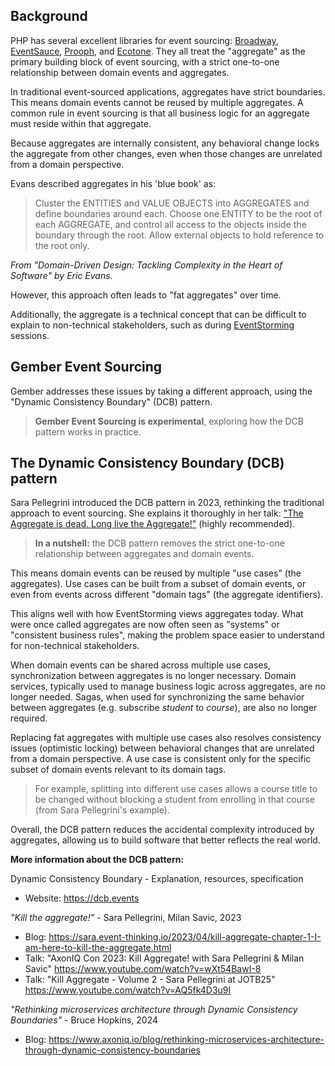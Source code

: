 ## Background

PHP has several excellent libraries for event sourcing: [Broadway](https://github.com/broadway), [EventSauce](https://github.com/EventSaucePHP), [Prooph](https://github.com/prooph), and [Ecotone](https://github.com/ecotoneframework). They all treat the "aggregate" as the primary building block of event sourcing, with a strict one-to-one relationship between domain events and aggregates.

In traditional event-sourced applications, aggregates have strict boundaries. This means domain events cannot be reused by multiple aggregates. A common rule in event sourcing is that all business logic for an aggregate must reside within that aggregate.

Because aggregates are internally consistent, any behavioral change locks the aggregate from other changes, even when those changes are unrelated from a domain perspective.

Evans described aggregates in his 'blue book' as:

> Cluster the ENTITIES and VALUE OBJECTS into AGGREGATES and define boundaries around each. Choose one ENTITY to be the root of each AGGREGATE, and control all access to the objects inside the boundary through the root. Allow external objects to hold reference to the root only.

_From "Domain-Driven Design: Tackling Complexity in the Heart of Software" by Eric Evans._

However, this approach often leads to "fat aggregates" over time.

Additionally, the aggregate is a technical concept that can be difficult to explain to non-technical stakeholders, such as during [EventStorming](https://github.com/ddd-crew/eventstorming-glossary-cheat-sheet) sessions.

## Gember Event Sourcing

Gember addresses these issues by taking a different approach, using the "Dynamic Consistency Boundary" (DCB) pattern.

> **Gember Event Sourcing is experimental**, exploring how the DCB pattern works in practice.

## The Dynamic Consistency Boundary (DCB) pattern

Sara Pellegrini introduced the DCB pattern in 2023, rethinking the traditional approach to event sourcing. She explains it thoroughly in her talk: ["The Aggregate is dead. Long live the Aggregate!"](https://sara.event-thinking.io/2023/04/kill-aggregate-chapter-1-I-am-here-to-kill-the-aggregate.html) (highly recommended).

> **In a nutshell:** the DCB pattern removes the strict one-to-one relationship between aggregates and domain events.

This means domain events can be reused by multiple "use cases" (the aggregates). Use cases can be built from a subset of domain events, or even from events across different "domain tags" (the aggregate identifiers).

This aligns well with how EventStorming views aggregates today. What were once called aggregates are now often seen as "systems" or "consistent business rules", making the problem space easier to understand for non-technical stakeholders.

When domain events can be shared across multiple use cases, synchronization between aggregates is no longer necessary. Domain services, typically used to manage business logic across aggregates, are no longer needed. Sagas, when used for synchronizing the same behavior between aggregates (e.g. subscribe _student_ to _course_), are also no longer required.

Replacing fat aggregates with multiple use cases also resolves consistency issues (optimistic locking) between behavioral changes that are unrelated from a domain perspective. A use case is consistent only for the specific subset of domain events relevant to its domain tags.

> For example, splitting into different use cases allows a course title to be changed without blocking a student from enrolling in that course (from Sara Pellegrini's example).

Overall, the DCB pattern reduces the accidental complexity introduced by aggregates, allowing us to build software that better reflects the real world.

**More information about the DCB pattern:**

Dynamic Consistency Boundary - Explanation, resources, specification
- Website: https://dcb.events

_"Kill the aggregate!"_ - Sara Pellegrini, Milan Savic, 2023
- Blog: https://sara.event-thinking.io/2023/04/kill-aggregate-chapter-1-I-am-here-to-kill-the-aggregate.html
- Talk: "AxonIQ Con 2023: Kill Aggregate! with Sara Pellegrini & Milan Savic" https://www.youtube.com/watch?v=wXt54BawI-8
- Talk: "Kill Aggregate - Volume 2 - Sara Pellegrini at JOTB25" https://www.youtube.com/watch?v=AQ5fk4D3u9I

_"Rethinking microservices architecture through Dynamic Consistency Boundaries"_ - Bruce Hopkins, 2024
- Blog: https://www.axoniq.io/blog/rethinking-microservices-architecture-through-dynamic-consistency-boundaries
